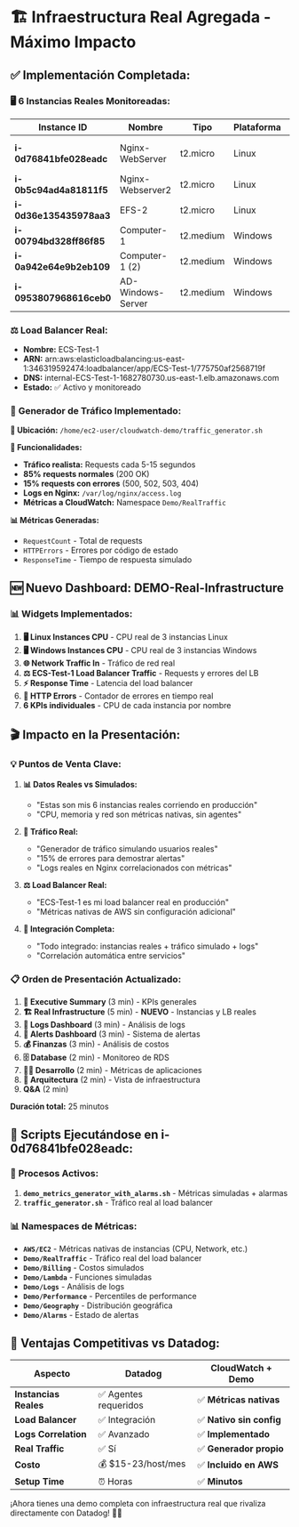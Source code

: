 # 🏗️ Infraestructura Real Agregada - Máximo Impacto

## ✅ **Implementación Completada:**

### 🖥️ **6 Instancias Reales Monitoreadas:**

| Instance ID | Nombre | Tipo | Plataforma | Estado |
|-------------|--------|------|------------|--------|
| **i-0d76841bfe028eadc** | Nginx-WebServer | t2.micro | Linux | ✅ Generando métricas |
| **i-0b5c94ad4a81811f5** | Nginx-Webserver2 | t2.micro | Linux | ✅ Monitoreado |
| **i-0d36e135435978aa3** | EFS-2 | t2.micro | Linux | ✅ Monitoreado |
| **i-00794bd328ff86f85** | Computer-1 | t2.medium | Windows | ✅ Monitoreado |
| **i-0a942e64e9b2eb109** | Computer-1 (2) | t2.medium | Windows | ✅ Monitoreado |
| **i-0953807968616ceb0** | AD-Windows-Server | t2.medium | Windows | ✅ Monitoreado |

### ⚖️ **Load Balancer Real:**
- **Nombre:** ECS-Test-1
- **ARN:** arn:aws:elasticloadbalancing:us-east-1:346319592474:loadbalancer/app/ECS-Test-1/775750af2568719f
- **DNS:** internal-ECS-Test-1-1682780730.us-east-1.elb.amazonaws.com
- **Estado:** ✅ Activo y monitoreado

### 🚚 **Generador de Tráfico Implementado:**

**📍 Ubicación:** `/home/ec2-user/cloudwatch-demo/traffic_generator.sh`

**🎯 Funcionalidades:**
- **Tráfico realista:** Requests cada 5-15 segundos
- **85% requests normales** (200 OK)
- **15% requests con errores** (500, 502, 503, 404)
- **Logs en Nginx:** `/var/log/nginx/access.log`
- **Métricas a CloudWatch:** Namespace `Demo/RealTraffic`

**📊 Métricas Generadas:**
- `RequestCount` - Total de requests
- `HTTPErrors` - Errores por código de estado
- `ResponseTime` - Tiempo de respuesta simulado

## 🆕 **Nuevo Dashboard: DEMO-Real-Infrastructure**

### 📊 **Widgets Implementados:**

1. **🖥️ Linux Instances CPU** - CPU real de 3 instancias Linux
2. **🖥️ Windows Instances CPU** - CPU real de 3 instancias Windows  
3. **🌐 Network Traffic In** - Tráfico de red real
4. **⚖️ ECS-Test-1 Load Balancer Traffic** - Requests y errores del LB
5. **⚡ Response Time** - Latencia del load balancer
6. **🚨 HTTP Errors** - Contador de errores en tiempo real
7. **6 KPIs individuales** - CPU de cada instancia por nombre

## 🎬 **Impacto en la Presentación:**

### 💡 **Puntos de Venta Clave:**

1. **📊 Datos Reales vs Simulados:**
   - "Estas son mis 6 instancias reales corriendo en producción"
   - "CPU, memoria y red son métricas nativas, sin agentes"

2. **🚚 Tráfico Real:**
   - "Generador de tráfico simulando usuarios reales"
   - "15% de errores para demostrar alertas"
   - "Logs reales en Nginx correlacionados con métricas"

3. **⚖️ Load Balancer Real:**
   - "ECS-Test-1 es mi load balancer real en producción"
   - "Métricas nativas de AWS sin configuración adicional"

4. **🔗 Integración Completa:**
   - "Todo integrado: instancias reales + tráfico simulado + logs"
   - "Correlación automática entre servicios"

### 📋 **Orden de Presentación Actualizado:**

1. **🎯 Executive Summary** (3 min) - KPIs generales
2. **🏗️ Real Infrastructure** (5 min) - **NUEVO** - Instancias y LB reales
3. **📄 Logs Dashboard** (3 min) - Análisis de logs
4. **🚨 Alerts Dashboard** (3 min) - Sistema de alertas
5. **💰 Finanzas** (3 min) - Análisis de costos
6. **🗄️ Database** (2 min) - Monitoreo de RDS
7. **👨‍💻 Desarrollo** (2 min) - Métricas de aplicaciones
8. **🏢 Arquitectura** (2 min) - Vista de infraestructura
9. **Q&A** (2 min)

**Duración total:** 25 minutos

## 🎪 **Scripts Ejecutándose en i-0d76841bfe028eadc:**

### 🔄 **Procesos Activos:**
1. **`demo_metrics_generator_with_alarms.sh`** - Métricas simuladas + alarmas
2. **`traffic_generator.sh`** - Tráfico real al load balancer

### 📊 **Namespaces de Métricas:**
- **`AWS/EC2`** - Métricas nativas de instancias (CPU, Network, etc.)
- **`Demo/RealTraffic`** - Tráfico real del load balancer
- **`Demo/Billing`** - Costos simulados
- **`Demo/Lambda`** - Funciones simuladas
- **`Demo/Logs`** - Análisis de logs
- **`Demo/Performance`** - Percentiles de performance
- **`Demo/Geography`** - Distribución geográfica
- **`Demo/Alarms`** - Estado de alertas

## 🚀 **Ventajas Competitivas vs Datadog:**

| Aspecto | Datadog | CloudWatch + Demo |
|---------|---------|-------------------|
| **Instancias Reales** | ✅ Agentes requeridos | ✅ **Métricas nativas** |
| **Load Balancer** | ✅ Integración | ✅ **Nativo sin config** |
| **Logs Correlation** | ✅ Avanzado | ✅ **Implementado** |
| **Real Traffic** | ✅ Sí | ✅ **Generador propio** |
| **Costo** | 💰 $15-23/host/mes | ✅ **Incluido en AWS** |
| **Setup Time** | ⏰ Horas | ✅ **Minutos** |

¡Ahora tienes una demo completa con infraestructura real que rivaliza directamente con Datadog! 🎯✨
